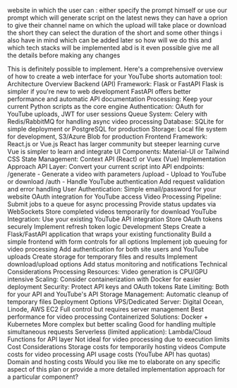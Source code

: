 website in which the user can :
either specify the prompt himself or use our prompt which will generate script on the latest news
they can have a oprion to give their channel name on which the upload will take place or download the short
they can select the duration of the short
and some other things i also have in mind which can be added later
so how will we do this and which tech stacks will be implemented abd is it even possible give me all the details before making any changes

This is definitely possible to implement. Here's a comprehensive overview of how to create a web interface for your YouTube shorts automation tool:
Architecture Overview
Backend (API)
Framework: Flask or FastAPI
Flask is simpler if you're new to web development
FastAPI offers better performance and automatic API documentation
Processing: Keep your current Python scripts as the core engine
Authentication: OAuth for YouTube uploads, JWT for user sessions
Queue System: Celery with Redis/RabbitMQ for handling async video processing
Database: SQLite for simple deployment or PostgreSQL for production
Storage: Local file system for development, S3/Azure Blob for production
Frontend
Framework: React.js or Vue.js
React has larger community but steeper learning curve
Vue is simpler to learn and integrate
UI Components: Material-UI or Tailwind CSS
State Management: Context API (React) or Vuex (Vue)
Implementation Approach
API Layer:
Convert your current script into API endpoints:
/generate - Generate a video with parameters
/upload - Upload to YouTube or download
/auth - Handle YouTube authentication
Add request validation and error handling
User Authentication:
Simple email/password for your website
OAuth integration for YouTube access
Video Processing Pipeline:
Submit jobs to a queue for async processing
Provide status updates via WebSockets
Store completed videos temporarily for download
YouTube Integration:
Use your existing YouTube API integration
Store OAuth tokens securely
Implement refresh token logic
Development Steps
Create a Flask/FastAPI application that wraps your existing functionality
Build a simple frontend with form controls for all options
Implement job queuing for video processing
Add authentication for both site users and YouTube uploads
Create storage for temporary files and results
Implement download/upload options
Add status monitoring and notifications
Technical Considerations
Processing Resources: Video generation is CPU/GPU intensive
Scaling: Consider containerization with Docker for easier deployment
Security: Protect API keys and OAuth tokens
Rate Limiting: Both for your API and YouTube's API
Storage Management: Automatic cleanup of temporary files
Deployment Options
VPS/Dedicated Server: Digital Ocean, Linode, AWS EC2
Full control but requires server management
Best performance for video processing
Containerized Solutions: Docker + Kubernetes
More complex but better scaling
Good for handling multiple simultaneous requests
Serverless (limited application):
Lambda/Cloud Functions for API layer
Not ideal for video processing due to execution limits
Cost Considerations
Storage costs for temporarily hosting videos
Compute costs for video processing
API usage costs (YouTube API has quotas)
Domain and hosting costs
Would you like me to elaborate on any specific aspect of this plan or provide a more detailed implementation approach for a particular component?
